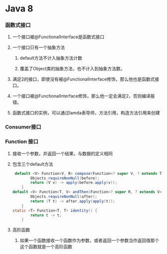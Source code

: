 # Java 8

### 函数式接口

1. 一个接口被@FunctionalInterface是函数式接口

2. 一个接口只有一个抽象方法

   1. default方法不计入抽象方法计数

   2. 覆盖了Object类的抽象方法，也不计入到抽象方法数。

3. 满足2的接口，即使没有被@FunctionalInterface修饰，那么他也是函数式接口。

4. 一个接口被@FunctionalInterface修饰，那么他一定会满足2，否则编译报错。

5. 函数式接口的实例，可以通过lamda表导师，方法引用，构造方法引用来创建

### Consumer接口

### Function 接口

1. 接收一个参数，并返回一个结果，与数据的定义相同

2. 包含三个default方法

   ```java
    default <V> Function<V, R> compose(Function<? super V, ? extends T> before) {
           Objects.requireNonNull(before);
           return (V v) -> apply(before.apply(v));
       }
   default <V> Function<T, V> andThen(Function<? super R, ? extends V> after) {
           Objects.requireNonNull(after);
           return (T t) -> after.apply(apply(t));
       }
   static <T> Function<T, T> identity() {
           return t -> t;
       }
   ```

   

3. 高阶函数

   1. 如果一个函数接收一个函数作为参数，或者返回一个参数当作返回值那个这个函数就是一个高阶函数